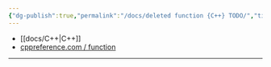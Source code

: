 ```yaml
---
{"dg-publish":true,"permalink":"/docs/deleted function {C++} TODO/","title":"deleted function {C++} TODO","tags":["todo"]}
---
```


- [[docs/C++\|C++]]
- [cppreference.com / function](https://en.cppreference.com/w/cpp/language/function#Deleted_functions)
---
